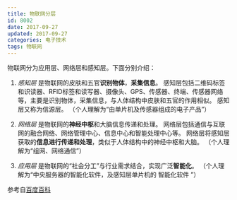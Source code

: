 ```yaml
---
title: 物联网分层
id: 8002
date: 2017-09-27
updated: 2017-09-27
categories: 电子技术
tags: 物联网
---
```


物联网分为应用层、网络层和感知层。下面分别介绍：
<!--more-->
1. *感知层* 是物联网的皮肤和五官**识别物体**，**采集信息**。
感知层包括二维码标签和识读器、RFID标签和读写器、摄像头、GPS、传感器、终端、传感器网络等，主要是识别物体，采集信息，与人体结构中皮肤和五官的作用相似。
感知层又称为信源层。
（个人理解为“由单片机及传感器组成的电子产品”）

2. *网络层* 是物联网的**神经中枢**和大脑信息传递和处理。
网络层包括通信与互联网的融合网络、网络管理中心、信息中心和智能处理中心等。
网络层将感知层获取的**信息进行传递和处理**，类似于人体结构中的神经中枢和大脑。 
（个人理解为“组网、网络通信”）

3. *应用层* 是物联网的“社会分工”与行业需求结合，实现广泛**智能化**。 
（个人理解为“中央服务器的智能化软件，及感知层单片机的 智能化软件 ”）


参考自[百度百科​](https://baike.baidu.com/item/%E7%89%A9%E8%81%94%E7%BD%91%E5%BA%94%E7%94%A8/16920234?fr=aladdin#3)
